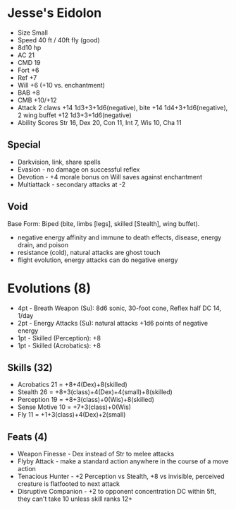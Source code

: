 # Jesse's Eidolon
- Size Small
- Speed 40 ft / 40ft fly (good)
- 8d10 hp
- AC 21
- CMD 19
- Fort +6
- Ref +7
- Will +6 (+10 vs. enchantment)
- BAB +8
- CMB +10/+12
- Attack 2 claws +14 1d3+3+1d6(negative), bite +14 1d4+3+1d6(negative), 2 wing buffet +12 1d3+3+1d6(negative)
- Ability Scores Str 16, Dex 20, Con 11, Int 7, Wis 10, Cha 11

## Special
- Darkvision, link, share spells
- Evasion - no damage on successful reflex
- Devotion - +4 morale bonus on Will saves against enchantment
- Multiattack - secondary attacks at -2

## Void
Base Form: Biped (bite, limbs \[legs\], skilled \[Stealth\], wing buffet).
- negative energy affinity and immune to death effects, disease, energy drain, and poison
- resistance (cold), natural attacks are ghost touch
- flight evolution, energy attacks can do negative energy

# Evolutions (8)
- 4pt - Breath Weapon (Su): 8d6 sonic, 30-foot cone, Reflex half DC 14, 1/day
- 2pt - Energy Attacks (Su): natural attacks +1d6 points of negative energy
- 1pt - Skilled (Perception): +8
- 1pt - Skilled (Acrobatics): +8

## Skills (32)
- Acrobatics    21 = +8+4(Dex)+8(skilled)
- Stealth       26 = +8+3(class)+4(Dex)+4(small)+8(skilled)
- Perception    19 = +8+3(class)+0(Wis)+8(skilled)
- Sense Motive  10 = +7+3(class)+0(Wis)
- Fly           11 = +1+3(class)+4(Dex)+2(small)

## Feats (4)
- Weapon Finesse - Dex instead of Str to melee attacks
- Flyby Attack - make a standard action anywhere in the course of a move action
- Tenacious Hunter - +2 Perception vs Stealth, +8 vs invisible, perceived creature is flatfooted to next attack 
- Disruptive Companion - +2 to opponent concentration DC within 5ft, they can't take 10 unless skill ranks 12+
